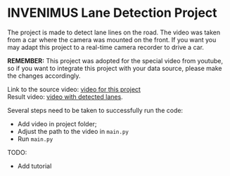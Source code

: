 # INVENIMUS Lane Detection Project

The project is made to detect lane lines on the road. The video was taken from a car where the camera was mounted on the front.
If you want you may adapt this project to a real-time camera recorder to drive a car.

**REMEMBER:** This project was adopted for the special video from youtube, so if you want to integrate this project with your data source, please make the changes accordingly.

Link to the source video: [video for this project](https://drive.google.com/file/d/1RMq9j_-mxkqPX_C4OYdoJmdfnp15ef0S/view?usp=drivesdk)<br> Result video: [video with detected lanes](https://youtu.be/ikBwVa_SXuc).

Several steps need to be taken to successfully run the code:
- Add video in project folder;
- Adjust the path to the video in `main.py`
- Run `main.py`

TODO:
- Add tutorial
